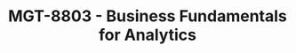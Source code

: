 ---
layout: course
title: MGT-8803 - Business Fundamentals for Analytics
aliases: 
course_id: MGT-8803
permalink: /MGT-8803/
avg_difficulty: 2.98
avg_rating: 2.39
avg_workload: 8.04
type: course_page
---